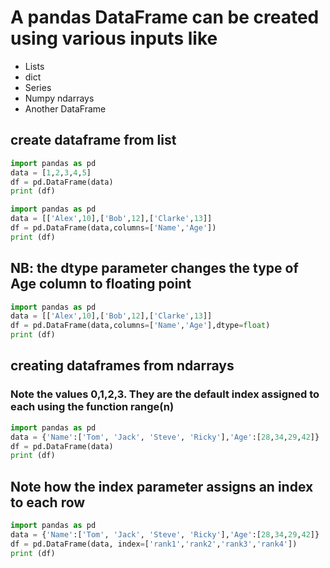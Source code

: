 # A pandas DataFrame can be created using various inputs like

- Lists
- dict
- Series
- Numpy ndarrays
- Another DataFrame

## create dataframe from list

```python
import pandas as pd
data = [1,2,3,4,5]
df = pd.DataFrame(data)
print (df)
```

```python
import pandas as pd
data = [['Alex',10],['Bob',12],['Clarke',13]]
df = pd.DataFrame(data,columns=['Name','Age'])
print (df)
```

## NB: the dtype parameter changes the type of Age column to floating point

```python
import pandas as pd
data = [['Alex',10],['Bob',12],['Clarke',13]]
df = pd.DataFrame(data,columns=['Name','Age'],dtype=float)
print (df)
```

## creating dataframes from ndarrays

### Note the values 0,1,2,3. They are the default index assigned to each using the function range(n)

```python
import pandas as pd
data = {'Name':['Tom', 'Jack', 'Steve', 'Ricky'],'Age':[28,34,29,42]}
df = pd.DataFrame(data)
print (df)
```

## Note how the index parameter assigns an index to each row

```python
import pandas as pd
data = {'Name':['Tom', 'Jack', 'Steve', 'Ricky'],'Age':[28,34,29,42]}
df = pd.DataFrame(data, index=['rank1','rank2','rank3','rank4'])
print (df)
```
